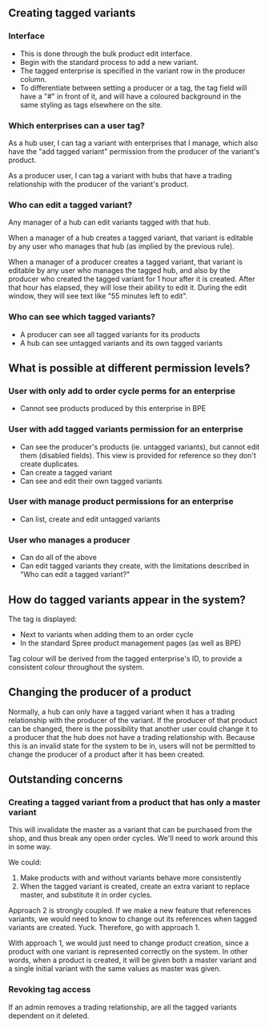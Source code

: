 ## Creating tagged variants

### Interface

- This is done through the bulk product edit interface.
- Begin with the standard process to add a new variant.
- The tagged enterprise is specified in the variant row in the producer column.
- To differentiate between setting a producer or a tag, the tag field will have a "#" in front of it, and will have a coloured background in the same styling as tags elsewhere on the site.


### Which enterprises can a user tag?

As a hub user, I can tag a variant with enterprises that I manage, which also have the "add tagged variant" permission from the producer of the variant's product.

As a producer user, I can tag a variant with hubs that have a trading relationship with the producer of the variant's product.


### Who can edit a tagged variant?

Any manager of a hub can edit variants tagged with that hub.

When a manager of a hub creates a tagged variant, that variant is editable by any user who manages that hub (as implied by the previous rule).

When a manager of a producer creates a tagged variant, that variant is editable by any user who manages the tagged hub, and also by the producer who created the tagged variant for 1 hour after it is created. After that hour has elapsed, they will lose their ability to edit it. During the edit window, they will see text like "55 minutes left to edit".

### Who can see which tagged variants?

- A producer can see all tagged variants for its products
- A hub can see untagged variants and its own tagged variants


## What is possible at different permission levels?

### User with only add to order cycle perms for an enterprise

- Cannot see products produced by this enterprise in BPE


### User with add tagged variants permission for an enterprise

- Can see the producer's products (ie. untagged variants), but cannot edit them (disabled fields). This view is provided for reference so they don't create duplicates.
- Can create a tagged variant
- Can see and edit their own tagged variants


### User with manage product permissions for an enterprise

- Can list, create and edit untagged variants


### User who manages a producer

- Can do all of the above
- Can edit tagged variants they create, with the limitations described in "Who can edit a tagged variant?"


## How do tagged variants appear in the system?

The tag is displayed:
- Next to variants when adding them to an order cycle
- In the standard Spree product management pages (as well as BPE)

Tag colour will be derived from the tagged enterprise's ID, to provide a consistent colour throughout the system.


## Changing the producer of a product

Normally, a hub can only have a tagged variant when it has a trading relationship with the producer of the variant. If the producer of that product can be changed, there is the possibility that another user could change it to a producer that the hub does not have a trading relationship with. Because this is an invalid state for the system to be in, users will not be permitted to change the producer of a product after it has been created.


## Outstanding concerns

### Creating a tagged variant from a product that has only a master variant

This will invalidate the master as a variant that can be purchased from the shop, and thus break any open order cycles. We'll need to work around this in some way.

We could:

1. Make products with and without variants behave more consistently
2. When the tagged variant is created, create an extra variant to replace master, and substitute it in order cycles.

Approach 2 is strongly coupled. If we make a new feature that references variants, we would need to know to change out its references when tagged variants are created. Yuck. Therefore, go with approach 1.

With approach 1, we would just need to change product creation, since a product with one variant is represented correctly on the system. In other words, when a product is created, it will be given both a master variant and a single initial variant with the same values as master was given.

### Revoking tag access

If an admin removes a trading relationship, are all the tagged variants dependent on it deleted.

